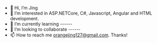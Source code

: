 - 👋 Hi, I’m Jing
- 👀 I’m interested in ASP.NETCore, C#, Javascript, Angular and HTML development.
- 🌱 I’m currently learning ------
- 💞️ I’m looking to collaborate ------
- 📫 How to reach me orangejing127@gmail.com. Thanks!

<!---
jchen127/jchen127 is a ✨ special ✨ repository because its `README.md` (this file) appears on your GitHub profile.
You can click the Preview link to take a look at your changes.
--->
